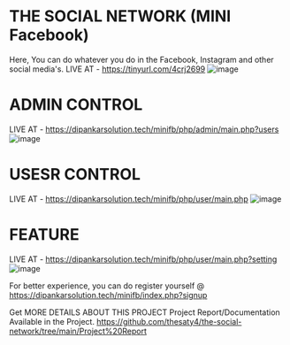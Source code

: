# THE SOCIAL NETWORK (MINI Facebook)
Here, You can do whatever you do in the Facebook, Instagram and other social media's.
LIVE AT - https://tinyurl.com/4crj2699
![image](https://user-images.githubusercontent.com/57853305/146684118-3e1137ca-47c8-44fc-9292-574f6a0af23a.png)

# ADMIN CONTROL
LIVE AT - https://dipankarsolution.tech/minifb/php/admin/main.php?users
![image](https://user-images.githubusercontent.com/57853305/146684192-3b1ba095-e8a5-4dc3-a6bc-898037f44ca8.png)

# USESR CONTROL
LIVE AT - https://dipankarsolution.tech/minifb/php/user/main.php
![image](https://user-images.githubusercontent.com/57853305/146684335-d58c00d7-aa17-421f-b5ad-44c45a1d61e8.png)

# FEATURE
LIVE AT - https://dipankarsolution.tech/minifb/php/user/main.php?setting
![image](https://user-images.githubusercontent.com/57853305/146684381-7836279c-f7c8-4b2e-9477-58fc443438bc.png)

For better experience, you can do register yourself @ https://dipankarsolution.tech/minifb/index.php?signup

Get MORE DETAILS ABOUT THIS PROJECT
Project Report/Documentation Available in the Project.
https://github.com/thesaty4/the-social-network/tree/main/Project%20Report
